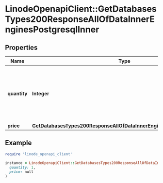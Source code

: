 # LinodeOpenapiClient::GetDatabasesTypes200ResponseAllOfDataInnerEnginesPostgresqlInner

## Properties

| Name | Type | Description | Notes |
| ---- | ---- | ----------- | ----- |
| **quantity** | **Integer** | The number of nodes for the Managed Database cluster for this subscription tier. | [optional] |
| **price** | [**GetDatabasesTypes200ResponseAllOfDataInnerEnginesPostgresqlInnerPrice**](GetDatabasesTypes200ResponseAllOfDataInnerEnginesPostgresqlInnerPrice.md) |  | [optional] |

## Example

```ruby
require 'linode_openapi_client'

instance = LinodeOpenapiClient::GetDatabasesTypes200ResponseAllOfDataInnerEnginesPostgresqlInner.new(
  quantity: 1,
  price: null
)
```

